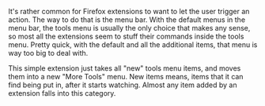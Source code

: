 It's rather common for Firefox extensions to want to let the user trigger an action. The way to do that is the menu bar. With the default menus in the menu bar, the tools menu is usually the only choice that makes any sense, so most all the extensions seem to stuff their commands inside the tools menu. Pretty quick, with the default and all the additional items, that menu is way too big to deal with.

This simple extension just takes all "new" tools menu items, and moves them into a new "More Tools" menu. New items means, items that it can find being put in, after it starts watching. Almost any item added by an extension falls into this category.